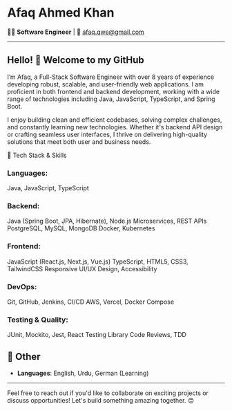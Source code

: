 # Afaq Ahmed Khan

👨‍💻 **Software Engineer** | 📧 [afaq.qwe@gmail.com](mailto:afaq.qwe@gmail.com)

---

## Hello! 👋 Welcome to my GitHub
I’m Afaq, a Full-Stack Software Engineer with over 8 years of experience developing robust, scalable, and user-friendly web applications. I am proficient in both frontend and backend development, working with a wide range of technologies including Java, JavaScript, TypeScript, and Spring Boot.

I enjoy building clean and efficient codebases, solving complex challenges, and constantly learning new technologies. Whether it's backend API design or crafting seamless user interfaces, I thrive on delivering high-quality solutions that meet both user and business needs.

🚀 Tech Stack & Skills
### Languages:
Java, JavaScript, TypeScript
### Backend:
Java (Spring Boot, JPA, Hibernate), Node.js
Microservices, REST APIs
PostgreSQL, MySQL, MongoDB
Docker, Kubernetes
### Frontend:
JavaScript (React.js, Next.js, Vue.js)
TypeScript, HTML5, CSS3, TailwindCSS
Responsive UI/UX Design, Accessibility
### DevOps:
Git, GitHub, Jenkins, CI/CD
AWS, Vercel, Docker Compose
### Testing & Quality:
JUnit, Mockito, Jest, React Testing Library
Code Reviews, TDD


## 🌟 Other

- **Languages**: English, Urdu, German (Learning)

---

Feel free to reach out if you'd like to collaborate on exciting projects or discuss opportunities! Let's build something amazing together. 😊
